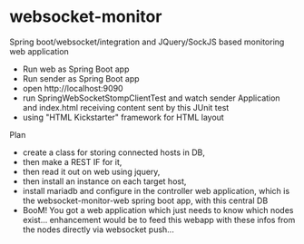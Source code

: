 # websocket-monitor
Spring boot/websocket/integration and JQuery/SockJS based monitoring web application

* Run web as Spring Boot app
* Run sender as Spring Boot app
* open http://localhost:9090
* run SpringWebSocketStompClientTest and watch sender Application and index.html receiving content sent by this JUnit test
* using "HTML Kickstarter" framework for HTML layout

Plan
* create a class for storing connected hosts in DB,
* then make a REST IF for it,
* then read it out on web using jquery,
* then install an instance on each target host,
* install mariadb and configure in the controller web application, which is the websocket-monitor-web spring boot app, with this central DB
* BooM! You got a web application which just needs to know which nodes exist... enhancement would be to feed this webapp with these infos from the nodes directly via websocket push...

